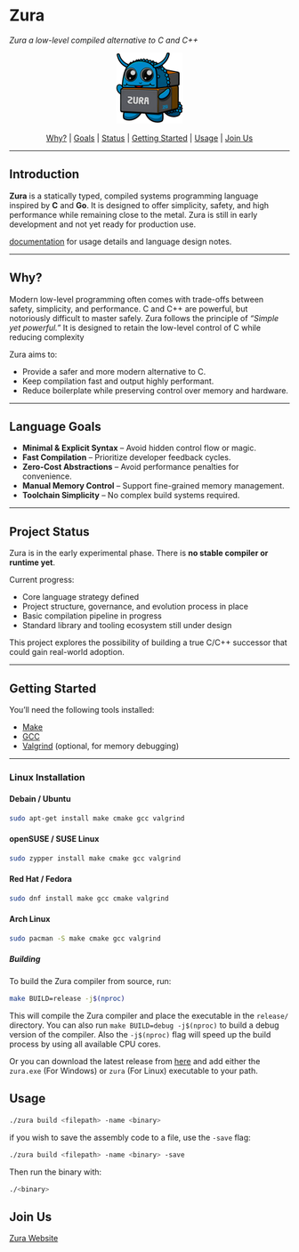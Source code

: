 # Zura 
*Zura a low-level compiled alternative to C and C++*

<p align="center">
  <img src="assets/zura.png" alt="Zura Logo" width="120">
</p>

<p align="center">
  <a href="#why">Why?</a> |
  <a href="#language-goals">Goals</a> |
  <a href="#Project-Status">Status</a> |
  <a href="#Getting-Started">Getting Started</a> |
  <a href="#usage">Usage</a> |
  <a href="#join-us">Join Us</a>
</p>

---

## Introduction

**Zura** is a statically typed, compiled systems programming language inspired by **C** and **Go**. It is designed to offer simplicity, safety, and high performance while remaining close to the metal. Zura is still in early development and not yet ready for production use.

[documentation](docs/docs.md) for usage details and language design notes.

---

## Why?

Modern low-level programming often comes with trade-offs between safety, simplicity, and performance. C and C++ are powerful, but notoriously difficult to master safely.
Zura follows the principle of *“Simple yet powerful.”* It is designed to retain the low-level control of C while reducing complexity 

Zura aims to:

- Provide a safer and more modern alternative to C.
- Keep compilation fast and output highly performant.
- Reduce boilerplate while preserving control over memory and hardware.

---

## Language Goals

- **Minimal & Explicit Syntax** – Avoid hidden control flow or magic.
- **Fast Compilation** – Prioritize developer feedback cycles.
- **Zero-Cost Abstractions** – Avoid performance penalties for convenience.
- **Manual Memory Control** – Support fine-grained memory management.
- **Toolchain Simplicity** – No complex build systems required.

---

## Project Status

Zura is in the early experimental phase. There is **no stable compiler or runtime yet**.

Current progress:

- Core language strategy defined
- Project structure, governance, and evolution process in place
- Basic compilation pipeline in progress
- Standard library and tooling ecosystem still under design

This project explores the possibility of building a true C/C++ successor that could gain real-world adoption.

---

## Getting Started

You’ll need the following tools installed:

- [Make](https://www.gnu.org/software/make/)
- [GCC](https://gcc.gnu.org/)
- [Valgrind](https://valgrind.org/) (optional, for memory debugging)

---

### Linux Installation

#### Debain / Ubuntu
```sh
sudo apt-get install make cmake gcc valgrind
```

#### openSUSE / SUSE Linux
```sh
sudo zypper install make cmake gcc valgrind
```

#### Red Hat / Fedora
```sh
sudo dnf install make gcc cmake valgrind
```

#### Arch Linux
```sh
sudo pacman -S make cmake gcc valgrind
```

##### Building

To build the Zura compiler from source, run:
```sh
make BUILD=release -j$(nproc)
```
This will compile the Zura compiler and place the executable in the `release/` directory.
You can also run `make BUILD=debug -j$(nproc)` to build a debug version of the compiler.
Also the `-j$(nproc)` flag will speed up the build process by using all available CPU cores.

Or you can download the latest release from [here](https://github.com/TheDevConnor/Zura-Transpiled/releases/tag/pre-release) and add either the `zura.exe` (For Windows) or `zura` (For Linux) executable to your path.

## Usage

```sh
./zura build <filepath> -name <binary>
```

if you wish to save the assembly code to a file, use the `-save` flag:

```sh
./zura build <filepath> -name <binary> -save
```

Then run the binary with:

```sh
./<binary>
```

## Join Us

[Zura Website](https://thedevconnor.github.io/Zura-Website/)
